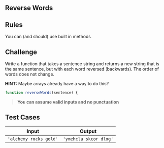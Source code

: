 Reverse Words
---

## Rules

You can (and should) use built in methods

## Challenge

Write a function that takes a sentence string and returns a new string that is the same sentence, but with each word reversed (backwards). The order of words does not change.

**HINT:** Maybe arrays already have a way to do this?

```js
function reverseWords(sentence) {
```

> **You can assume valid inputs and no punctuation**

## Test Cases

| Input                  | Output                 |
| ---------------------- | ---------------------- |
| `'alchemy rocks gold'` | `'ymehcla skcor dlog'` |
